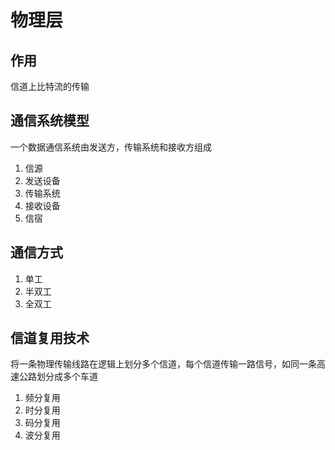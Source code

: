 # 物理层

## 作用
信道上比特流的传输

## 通信系统模型
一个数据通信系统由发送方，传输系统和接收方组成
1. 信源
2. 发送设备
3. 传输系统
4. 接收设备
5. 信宿
## 通信方式
1. 单工
2. 半双工
3. 全双工
## 信道复用技术
将一条物理传输线路在逻辑上划分多个信道，每个信道传输一路信号，如同一条高速公路划分成多个车道
1. 频分复用
2. 时分复用
3. 码分复用 
4. 波分复用

